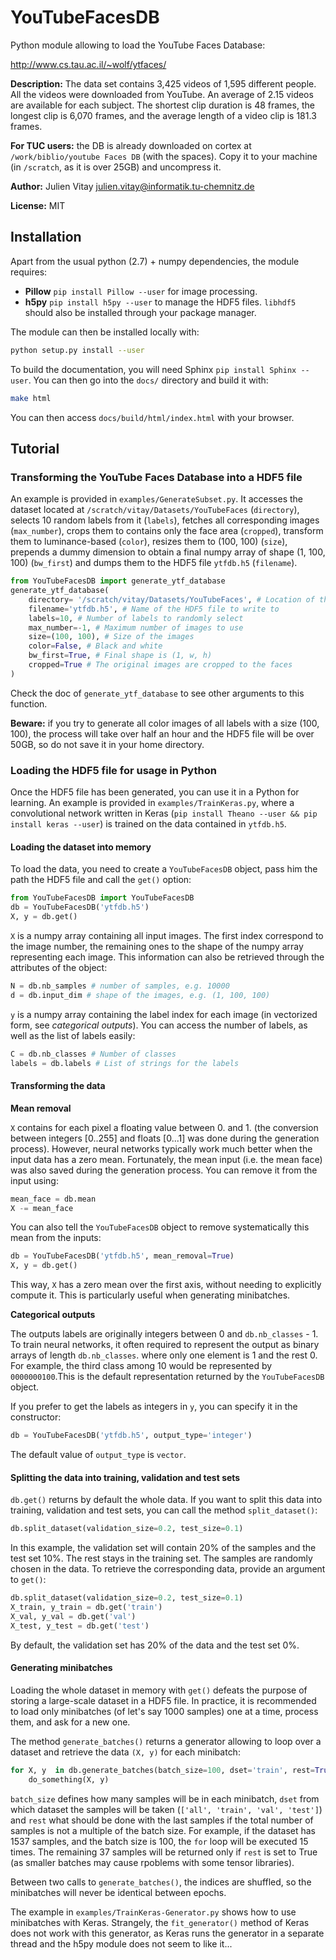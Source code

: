 # YouTubeFacesDB

Python module allowing to load the YouTube Faces Database:

<http://www.cs.tau.ac.il/~wolf/ytfaces/>

**Description:** The data set contains 3,425 videos of 1,595 different people. All the videos were downloaded from YouTube. An average of 2.15 videos are available for each subject. The shortest clip duration is 48 frames, the longest clip is 6,070 frames, and the average length of a video clip is 181.3 frames. 

**For TUC users:** the DB is already downloaded on cortex at `/work/biblio/youtube Faces DB` (with the spaces). Copy it to your machine (in `/scratch`, as it is over 25GB) and uncompress it.

**Author:** Julien Vitay <julien.vitay@informatik.tu-chemnitz.de>

**License:** MIT

## Installation

Apart from the usual python (2.7) + numpy dependencies, the module requires:

* **Pillow** `pip install Pillow --user` for image processing.
* **h5py** `pip install h5py --user` to manage the HDF5 files. `libhdf5` should also be installed through your package manager.

The module can then be installed locally with:

~~~bash
python setup.py install --user
~~~

To build the documentation, you will need Sphinx `pip install Sphinx --user`. You can then go into the `docs/` directory and build it with:

~~~bash
make html
~~~

You can then access `docs/build/html/index.html` with your browser.

## Tutorial

### Transforming the YouTube Faces Database into a HDF5 file

An example is provided in `examples/GenerateSubset.py`. It accesses the dataset located at `/scratch/vitay/Datasets/YouTubeFaces` (`directory`), selects 10 random labels from it (`labels`), fetches all corresponding images (`max_number`), crops them to contains only the face area (`cropped`), transform them to luminance-based (`color`), resizes them to (100, 100) (`size`), prepends a dummy dimension to obtain a final numpy array of shape (1, 100, 100) (`bw_first`) and dumps them to the HDF5 file `ytfdb.h5` (`filename`).

~~~python
from YouTubeFacesDB import generate_ytf_database
generate_ytf_database(  
    directory= '/scratch/vitay/Datasets/YouTubeFaces', # Location of the YTF dataset
    filename='ytfdb.h5', # Name of the HDF5 file to write to
    labels=10, # Number of labels to randomly select
    max_number=-1, # Maximum number of images to use
    size=(100, 100), # Size of the images
    color=False, # Black and white
    bw_first=True, # Final shape is (1, w, h)
    cropped=True # The original images are cropped to the faces
)
~~~

Check the doc of `generate_ytf_database` to see other arguments to this function.

**Beware:** if you try to generate all color images of all labels with a size (100, 100), the process will take over half an hour and the HDF5 file will be over 50GB, so do not save it in your home directory.

### Loading the HDF5 file for usage in Python

Once the HDF5 file has been generated, you can use it in a Python for learning. An example is provided in `examples/TrainKeras.py`, where a convolutional network written in Keras (`pip install Theano --user && pip install keras --user`) is trained on the data contained in `ytfdb.h5`. 

#### Loading the dataset into memory

To load the data, you need to create a `YouTubeFacesDB` object, pass him the path the HDF5 file and call the `get()` option:

~~~python
from YouTubeFacesDB import YouTubeFacesDB
db = YouTubeFacesDB('ytfdb.h5')
X, y = db.get()
~~~

`X` is a numpy array containing all input images. The first index correspond to the image number, the remaining ones to the shape of the numpy array representing each image. This information can also be retrieved through the attributes of the object:

~~~python
N = db.nb_samples # number of samples, e.g. 10000
d = db.input_dim # shape of the images, e.g. (1, 100, 100)
~~~

`y` is a numpy array containing the label index for each image (in vectorized form, see *categorical outputs*). You can access the number of labels, as well as the list of labels easily:

~~~python
C = db.nb_classes # Number of classes
labels = db.labels # List of strings for the labels
~~~

#### Transforming the data

**Mean removal** 

`X` contains for each pixel a floating value between 0. and 1. (the conversion between integers [0..255] and floats [0...1] was done during the generation process). However, neural networks typically work much better when the input data has a zero mean. Fortunately, the mean input (i.e. the mean face) was also saved during the generation process. You can remove it from the input using:

~~~python
mean_face = db.mean
X -= mean_face
~~~

You can also tell the `YouTubeFacesDB` object to remove systematically this mean from the inputs:

~~~python
db = YouTubeFacesDB('ytfdb.h5', mean_removal=True)
X, y = db.get()
~~~

This way, `X` has a zero mean over the first axis, without needing to explicitly compute it. This is particularly useful when generating minibatches.

**Categorical outputs**

The outputs labels are originally integers between 0 and `db.nb_classes` - 1. To train neural networks, it often required to represent the output as binary arrays of length `db.nb_classes`. where only one element is 1 and the rest 0. For example, the third class among 10 would be represented by `0000000100`.This is the default representation returned by the `YouTubeFacesDB` object.

If you prefer to get the labels as integers in `y`, you can specify it in the constructor:

~~~python
db = YouTubeFacesDB('ytfdb.h5', output_type='integer')
~~~

The default value of `output_type` is `vector`.


#### Splitting the data into training, validation and test sets

`db.get()` returns by default the whole data. If you want to split this data into training, validation and test sets, you can call the method `split_dataset()`:

~~~python
db.split_dataset(validation_size=0.2, test_size=0.1)
~~~

In this example, the validation set will contain 20% of the samples and the test set 10%. The rest stays in the training set. The samples are randomly chosen in the data. To retrieve the corresponding data, provide an argument to `get()`:

~~~python
db.split_dataset(validation_size=0.2, test_size=0.1)
X_train, y_train = db.get('train')
X_val, y_val = db.get('val')
X_test, y_test = db.get('test')
~~~

By default, the validation set has 20% of the data and the test set 0%.

#### Generating minibatches

Loading the whole dataset in memory with `get()` defeats the purpose of storing a large-scale dataset in a HDF5 file. In practice, it is recommended to load only minibatches (of let's say 1000 samples) one at a time, process them, and ask for a new one.

The method `generate_batches()` returns a generator allowing to loop over a dataset and retrieve the data `(X, y)` for each minibatch:

~~~python
for X, y  in db.generate_batches(batch_size=100, dset='train', rest=True):
    do_something(X, y)    
~~~

`batch_size` defines how many samples will be in each minibatch, `dset` from which dataset the samples will be taken (`['all', 'train', 'val', 'test']`) and `rest` what should be done with the last samples if the total number of samples is not a multiple of the batch size. For example, if the dataset has 1537 samples, and the batch size is 100, the `for` loop will be executed 15 times. The remaining 37 samples will be returned only if `rest` is set to True (as smaller batches may cause rpoblems with some tensor libraries).

Between two calls to `generate_batches()`, the indices are shuffled, so the minibatches will never be identical between epochs.

The example in `examples/TrainKeras-Generator.py` shows how to use minibatches with Keras. Strangely, the `fit_generator()` method of Keras does not work with this generator, as Keras runs the generator in a separate thread and the h5py module does not seem to like it...






